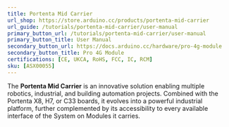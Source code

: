 ```yaml
---
title: Portenta Mid Carrier
url_shop: https://store.arduino.cc/products/portenta-mid-carrier
url_guide: /tutorials/portenta-mid-carrier/user-manual
primary_button_url: /tutorials/portenta-mid-carrier/user-manual
primary_button_title: User Manual
secondary_button_url: https://docs.arduino.cc/hardware/pro-4g-module
secondary_button_title: Pro 4G Module
certifications: [CE, UKCA, RoHS, FCC, IC, RCM]
sku: [ASX00055]
---
```


The **Portenta Mid Carrier** is an innovative solution enabling multiple robotics, industrial, and building automation projects. Combined with the Portenta X8, H7, or C33 boards, it evolves into a powerful industrial platform, further complemented by its accessibility to every available interface of the System on Modules it carries.
